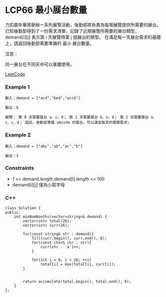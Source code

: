 # LCP66 最小展台數量

力扣嘉年華將舉辦一系列展覽活動，後勤部將負責為每場展覽提供所需要的展台。 已知後勤部得到了一份需求清單，記錄了近期展覽所需要的展台類型， demand[i][j] 表示第 i 天展覽時第 j 個展台的類型。 在滿足每一天展台需求的基礎上，請返回後勤部需要準備的 最小 展台數量。

注意：

同一展台在不同天中可以重覆使用。
 
[LeetCode](https://leetcode.cn/problems/600YaG/)

### Example 1

```
輸入：demand = ["acd","bed","accd"]

輸出：6

解釋： 第 0 天需要展台 a、c、d； 第 1 天需要展台 b、e、d； 第 2 天需要展台 a、c、c、d； 因此，後勤部準備 abccde 的展台，可以滿足每天的展覽需求;
```

### Example 2

```
輸入：demand = ["abc","ab","ac","b"]

輸出：3
```

### Constraints

* 1 <= demand.length,demand[i].length <= 100
* demand[i][j] 僅為小寫字母

### C++ 

```
class Solution {
public:
    int minNumBooths(vector<string>& demand) {
        vector<int> total(26);
        vector<int> curr(26);

        for(const string& str : demand){
            fill(curr.begin(), curr.end(), 0);
            for(const char& chr : str){
                curr[chr - 'a']++;
            }

            for(int i = 0; i < 26; ++i)
                total[i] = max(total[i], curr[i]);
        }        

        
        return accumulate(total.begin(), total.end(), 0);
    }
};
```